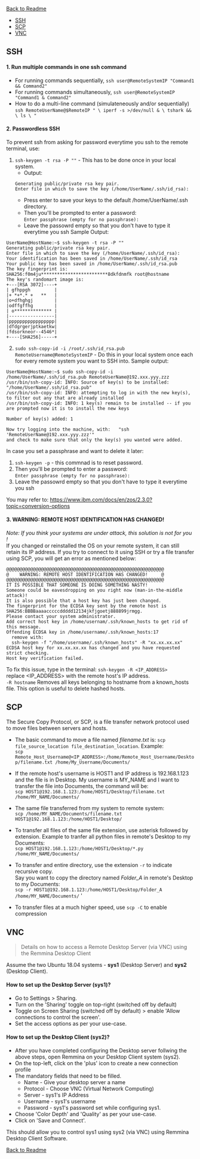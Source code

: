 [Back to Readme](README.md)

* [SSH](#ssh)
* [SCP](#scp)
* [VNC](#vnc)


## SSH

#### 1. Run multiple commands in one ssh command
- For running commands sequentially,
`ssh user@RemoteSystemIP "Command1 && Command2"`
- For running commands simultaneously,
`ssh user@RemoteSystemIP "Command1 & Command2"`
- How to do a multi-line command (simulateneously and/or sequentially)
`ssh RemoteUserName@$RemoteIP " \
iperf -s >/dev/null & \
tshark && \
ls \
"`

#### 2. Passwordless SSH
To prevent ssh from asking for password everytime you ssh to the remote terminal, use:
1. `ssh-keygen -t rsa -P ""` - This has to be done once in your local system.  
    * Output:
    ```
    Generating public/private rsa key pair.
    Enter file in which to save the key (/home/UserName/.ssh/id_rsa):
    ```
    * Press enter to save your keys to the default /home/UserName/.ssh directory.  
    * Then you'll be prompted to enter a password:  
    `Enter passphrase (empty for no passphrase):` 
    * Leave the passowrd empty so that you don't have to type it everytime you ssh
Sample Output:
```
UserName@HostName:~$ ssh-keygen -t rsa -P ""
Generating public/private rsa key pair.
Enter file in which to save the key (/home/UserName/.ssh/id_rsa): 
Your identification has been saved in /home/UserName/.ssh/id_rsa
Your public key has been saved in /home/UserName/.ssh/id_rsa.pub
The key fingerprint is:
SHA256:f0m4ju*************************8dkfdnmfk root@hostname
The key's randomart image is:
+---[RSA 3072]----+
| gfhppgh         |
|+ *+*.* +   **   |
|o+dfhghgj        |
|odffgffhg        |
| o************** |
|-----------------|
|ppppppppppppppppp|
|dfdgrgerjptkaetkw|
|fdsorkneor--4546*|
+----[SHA256]-----+

```


2. `sudo ssh-copy-id -i /root/.ssh/id_rsa.pub RemoteUsername@RemoteSystemIP` - Do this in your local system once each for every remote system you want to SSH into. 
Sample output:
```
UserName@HostName:~$ sudo ssh-copy-id -i /home/UserName/.ssh/id_rsa.pub RemoteUserName@192.xxx.yyy.zzz
/usr/bin/ssh-copy-id: INFO: Source of key(s) to be installed: "/home/UserName/.ssh/id_rsa.pub"
/usr/bin/ssh-copy-id: INFO: attempting to log in with the new key(s), to filter out any that are already installed
/usr/bin/ssh-copy-id: INFO: 1 key(s) remain to be installed -- if you are prompted now it is to install the new keys

Number of key(s) added: 1

Now try logging into the machine, with:   "ssh 'RemoteUserName@192.xxx.yyy.zzz'"
and check to make sure that only the key(s) you wanted were added.

```

In case you set a passphrase and want to delete it later:
1. `ssh-keygen -p` - this commnad is to reset password. 
2. Then you'll be prompted to enter a password:  
    `Enter passphrase (empty for no passphrase):` 
3. Leave the passowrd empty so that you don't have to type it everytime you ssh

You may refer to: https://www.ibm.com/docs/en/zos/2.3.0?topic=conversion-options

#### 3. WARNING: REMOTE HOST IDENTIFICATION HAS CHANGED!
_Note: If you think your systems are under attack, this solution is not for you !_  
If you changed or reinstalled the OS on your remote system, it can still retain its IP address.
If you try to connect to it using SSH or try a file transfer using SCP, 
you will get an error as mentioned below:
```
@@@@@@@@@@@@@@@@@@@@@@@@@@@@@@@@@@@@@@@@@@@@@@@@@@@@@@@@@@@
@    WARNING: REMOTE HOST IDENTIFICATION HAS CHANGED!     @
@@@@@@@@@@@@@@@@@@@@@@@@@@@@@@@@@@@@@@@@@@@@@@@@@@@@@@@@@@@
IT IS POSSIBLE THAT SOMEONE IS DOING SOMETHING NASTY!
Someone could be eavesdropping on you right now (man-in-the-middle attack)!
It is also possible that a host key has just been changed.
The fingerprint for the ECDSA key sent by the remote host is
SHA256:BBBBaaaacccccddddd12134jkfjgoetj888899jrmgg.
Please contact your system administrator.
Add correct host key in /home/usernam/.ssh/known_hosts to get rid of this message.
Offending ECDSA key in /home/username/.ssh/known_hosts:17
  remove with:
  ssh-keygen -f "/home/username/.ssh/known_hosts" -R "xx.xx.xx.xx"
ECDSA host key for xx.xx.xx.xx has changed and you have requested strict checking.
Host key verification failed.
```
To fix this issue, type in the terminal: 
`ssh-keygen -R <IP_ADDRESS>`  
replace <IP_ADDRESS> with the remote host's IP address.  
`-R hostname` Removes all keys belonging to hostname from a known_hosts file. This option is useful to delete hashed hosts.


## SCP

The Secure Copy Protocol, or SCP, is a file transfer network protocol used to move files between servers and hosts.  

* The basic command to move a file named _filename.txt_ is: `scp file_source_location file_destination_location`. Example:  
`scp Remote_Host_Username@<IP_ADDRESS>:/home/Remote_Host_Username/Desktop/filename.txt /home/My_Username/Documents/`  
 

* If the remote host's username is HOST1 and IP address is 192.168.1.123 and the file is in Desktop. 
My username is MY_NAME and I want to transfer the file into Documents, the command will be:  
`scp HOST1@192.168.1.123:/home/HOST1/Desktop/filename.txt /home/MY_NAME/Documents/`
* The same file transferred from my system to remote system:  
`scp /home/MY_NAME/Documents/filename.txt HOST1@192.168.1.123:/home/HOST1/Desktop/`


* To transfer all files of the same file extension, use asterisk followed by extension. 
Example to tranfer all python files in remote's Desktop to my Documents:  
`scp HOST1@192.168.1.123:/home/HOST1/Desktop/*.py /home/MY_NAME/Documents/`


* To transfer and entire directory, use the extension `-r` to indicate recursive copy.   
Say you want to copy the directory named _Folder_A_ in remote's Desktop to my Documents:  
`scp -r HOST1@192.168.1.123:/home/HOST1/Desktop/Folder_A /home/MY_NAME/Documents/`
'
* To transfer files at a much higher speed, use `scp -C` to enable compression


## VNC

> Details on how to access a Remote Desktop Server (via VNC) using the Remmina Desktop Client

Assume the two Ubuntu 18.04 systems - **sys1** (Desktop Server) and **sys2** (Desktop Client).

#### How to set up the Desktop Server (sys1)?

* Go to Settings > Sharing.
* Turn on the 'Sharing' toggle on top-right (switched off by default)
* Toggle on Screen Sharing (switched off by default) > enable 'Allow connections to control the screen'.
* Set the access options as per your use-case.

#### How to set up the Desktop Client (sys2)?

* After you have completed configuring the Desktop server follwing the above steps, open Remmina on your Desktop Client system (sys2).
* On the top-left, click on the 'plus' icon to create a new connection profile
* The mandatory fields that need to be filled.
  * Name - Give your desktop server a name
  * Protocol - Choose VNC (Virtual Network Computing)
  * Server - sys1's IP Address
  * Username - sys1's username
  * Password - sys1's password set while configuring sys1.
* Choose 'Color Depth' and 'Quality' as per your use-case.
* Click on 'Save and Connect'.

This should allow you to control sys1 using sys2 (via VNC) using Remmina Desktop Client Software.

[Back to Readme](README.md)
